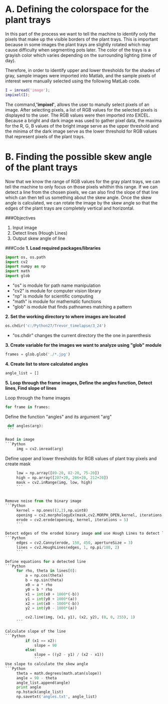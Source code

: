 # A. Defining the colorspace for the plant trays

In this part of the process we want to tell the machine to identify only the pixels that make up the visible borders of the plant trays. This is important because in some images the plant trays are slightly rotated which may cause difficulty when segmenting pots later. The color of the trays is a grayish color which varies depending on the surrounding lighting (time of day).

Therefore, in order to identify upper and lower thresholds for the shades of gray, sample images were imported into Matlab, and the sample pixels of interest were manually selected using the following MatLab code.
```matlab
I = imread('image');
impixel(I);
```
The command,**'impixel'**, allows the user to manully select pixels of an image. After selecting pixels, a list of RGB values for the selected pixels is displayed to the user. The RGB values were then imported into EXCEL. Because a bright and dark image was used to gather pixel data, the maxima for the R, G, B values of the bright image serve as the upper threshold and the minima of the dark image serve as the lower threshold for RGB values that represent pixels of the plant trays.

# B. Finding the possible skew angle of the plant trays

Now that we know the range of RGB values for the gray plant trays, we can tell the machine to only focus on those pixels whithin this range. If we can detect a line from the chosen pixels, we can also find the slope of that line which can then tell us something about the skew angle. Once the skew angle is calculated, we can rotate the image by the skew angle so that the edges of the plant trays are completely vertical and horizontal.

###Objectives
1. Input image
2. Detect lines (Hough Lines)
2. Output skew angle of line

###Code
**1. Load required packages/libraries**
```Python
import os, os.path
import cv2
import numpy as np
import math
import glob
```

* "os" is module for path name manipulation
* "cv2" is module for computer vision library
* "np" is module for scientific computing
* "math" is module for mathematic functions
* "glob" is module that finds pathnames matching a pattern

**2. Set the working directory to where images are located**
```Python
os.chdir('c:/Python27/Trevor_timelapse/3_24')
```
* "os.chdir" changes the current directory the the one in parenthesis

**3. Create variable for the images we want to analyze using "glob" module**
```Python
frames = glob.glob('./*.jpg')
```
**4. Create list to store calculated angles**
```Python
angle_list = []
```
**5. Loop through the frame images, Define the angles function, Detect lines, Find slope of lines**

Loop through the frame images
```Bash
for frame in frames:
```
Define the function "angles" and its argument "arg"   
   ```Python
    def angles(arg):
    ```
   
   Read in image
   ```Python
        img = cv2.imread(arg)
   ```
        
   Define upper and lower thresholds for RGB values of plant tray pixels and create mask
   ```Python
        low = np.array([89-20, 82-20, 75-20])
        high = np.array([207+20, 206+20, 212+20])
        mask = cv2.inRange(img, low, high)
        ```
        
        
  Remove noise from the binary image
   ```Python
        kernel = np.ones((2,2),np.uint8)
        opening = cv2.morphologyEx(mask,cv2.MORPH_OPEN,kernel, iterations = 4)
        erode = cv2.erode(opening, kernel, iterations = 5)
        ```
  
  Detect edges of the eroded binary image and use Hough Lines to detect lines from the edges
 ```Python
        edges = cv2.Canny(erode, 150, 450, apertureSize = 3)
        lines = cv2.HoughLines(edges, 1, np.pi/180, 2)
        ```
        
   Define equations for a detected line
 ```Python
        for rho, theta in lines[0]:
            a = np.cos(theta)
            b = np.sin(theta)
            x0 = a * rho
            y0 = b * rho
            x1 = int(x0 + 1000*(-b))
            y1 = int(y0 + 1000*(a))
            x2 = int(x0 - 1000*(-b))
            y2 = int(y0 - 1000*(a))

            cv2.line(img, (x1, y1), (x2, y2), (0, 0, 255), 1) 
        ```
            
   Calculate slope of the line
   ```Python
            if (x1 == x2):
                slope = 90
            else:
                slope = ((y2 - y1) / (x2 - x1))
                ```
   Use slope to calculate the skew angle     
   ```Python     
        theta = math.degrees(math.atan(slope))
        angle = 90 - theta
        angle_list.append(angle)     
        print angle
        np.hstack(angle_list)
        np.savetxt('angles.txt', angle_list)
```




